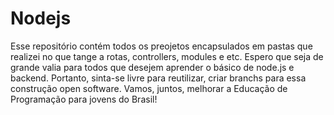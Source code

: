 # Nodejs
Esse repositório contém todos os preojetos encapsulados em pastas que realizei no que tange a rotas, controllers, modules e etc. Espero que seja de grande valia para todos que desejem aprender o básico de node.js e backend.
Portanto, sinta-se livre para reutilizar, criar branchs para essa construção open software.
Vamos, juntos, melhorar a Educação de Programação para jovens do Brasil!
